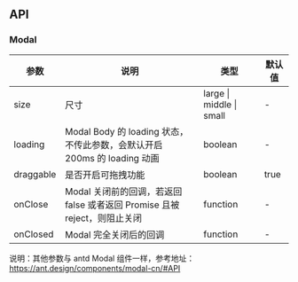 ## API

### Modal

| 参数      | 说明                                                                      | 类型                     | 默认值 |
| --------- | ------------------------------------------------------------------------- | ------------------------ | ------ |
| size      | 尺寸                                                                      | large \| middle \| small | -      |
| loading   | Modal Body 的 loading 状态，不传此参数，会默认开启 200ms 的 loading 动画  | boolean                  | -      |
| draggable | 是否开启可拖拽功能                                                        | boolean                  | true   |
| onClose   | Modal 关闭前的回调，若返回 false 或者返回 Promise 且被 reject，则阻止关闭 | function                 | -      |
| onClosed  | Modal 完全关闭后的回调                                                    | function                 | -      |

说明：其他参数与 antd Modal 组件一样，参考地址：https://ant.design/components/modal-cn/#API
